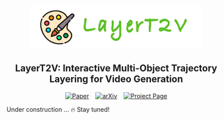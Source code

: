 <p align="center">
  <img src="assets/layert2v-logo.png" height=100>
</p>
<div align="center">

## LayerT2V: Interactive Multi-Object Trajectory Layering for Video Generation

[![Paper](https://img.shields.io/badge/Paper-gray)](https://wzhouxiff.github.io/projects/MotionCtrl/assets/paper/MotionCtrl.pdf) &ensp; [![arXiv](https://img.shields.io/badge/arXiv-red)](https://arxiv.org/pdf/2312.03641.pdf) &ensp; [![Project Page](https://img.shields.io/badge/Project%20Page-green
)](https://wzhouxiff.github.io/projects/MotionCtrl/)

</div>

<p>Under construction ... 🔥 Stay tuned!</p>